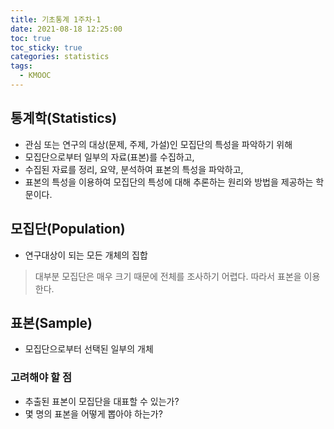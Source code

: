 ```yaml
---
title: 기초통계 1주차-1
date: 2021-08-18 12:25:00
toc: true
toc_sticky: true
categories: statistics
tags:
  - KMOOC
---
```



## 통계학(Statistics)

- 관심 또는 연구의 대상(문제, 주제, 가설)인 모집단의 특성을 파악하기 위해  
- 모집단으로부터 일부의 자료(표본)를 수집하고,
- 수집된 자료를 정리, 요약, 분석하여 표본의 특성을 파악하고,  
- 표본의 특성을 이용하여 모집단의 특성에 대해 추론하는 원리와 방법을 제공하는 학문이다.

## 모집단(Population)

- 연구대상이 되는 모든 개체의 집합  
> 대부분 모집단은 매우 크기 때문에 전체를 조사하기 어렵다. 따라서 표본을 이용한다.

## 표본(Sample)

- 모집단으로부터 선택된 일부의 개체  

### 고려해야 할 점

- 추출된 표본이 모집단을 대표할 수 있는가?
- 몇 명의 표본을 어떻게 뽑아야 하는가?
